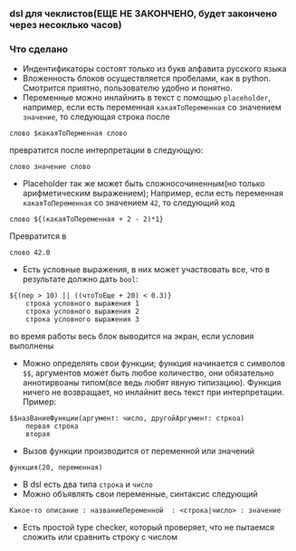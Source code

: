### dsl для чеклистов(ЕЩЕ НЕ ЗАКОНЧЕНО, будет закончено через несоклько часов)



### Что сделано
- Индентификаторы состоят только из букв алфавита русского языка
- Вложенность блоков осуществляется пробелами, как в python. Смотрится приятно, пользователю удобно и понятно.
- Переменные можно инлайнить в текст с помощью `placeholder`, например, если есть переменная `какаяТоПеременная` со значением `значение`, то следующая строка после
```
слово $какаяТоПерменная слово
``` 
превратится после интерпретации в следующую:
```
слово значение слово
``` 
- Placeholder так же может быть сложносочиненным(но только арифметическим выражением);
Например, если есть переменная `какаяТоПеременная` со значением `42`, то следующий код
```
слово ${(какаяТоПеременная + 2 - 2)*1}
```
Превратится в 
```
слово 42.0
```
- Есть условные выражения, в них может участвовать все, что в результате должно дать `bool`:
```
${(пер > 10) || ((чтоТоЕще + 20) < 0.3)}
    строка условного выражения 1
    строка условного выражения 2
    строка условного выражения 3
```
во время работы весь блок выводится на экран, если условия выполнены
- Можно определять свои функции; функция начинается с символов `$$`, аргументов может быть любое количество, они обязательно аннотирвоаны типом(все ведь любят явную типизацию). Функция ничего не возвращает, но инлайнит весь текст при интерпретации. Пример:
```
$$назВаниеФункции(аргумент: число, другойАргумент: стркоа)
    первая строка
    вторая
```
- Вызов функции производится от переменной или значений
```
функция(20, переменная)
```
- В dsl есть два типа `строка` и `число`
- Можно объявлять свои переменные, синтаксис следующий
```
Какое-то описание : названиеПеременной  : <строка|число> : значение
```
- Есть простой type checker, который проверяет, что не пытаемся сложить или сравнить строку с числом
